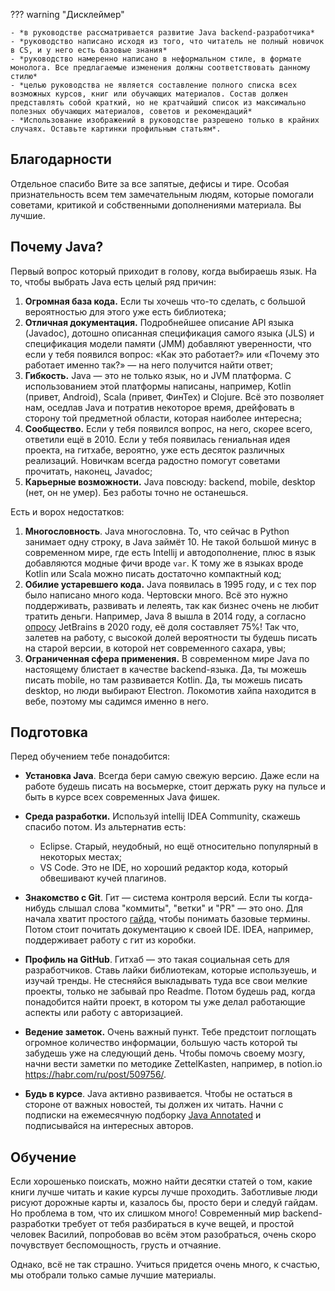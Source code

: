 
??? warning "Дисклеймер"

    - *в руководстве рассматривается развитие Java backend-разработчика*
    - *руководство написано исходя из того, что читатель не полный новичок в CS, и у него есть базовые знания*
    - *руководство намеренно написано в неформальном стиле, в формате монолога. Все предлагаемые изменения должны соответствовать данному стилю*
    - *целью руководства не является составление полного списка всех возможных курсов, книг или обучающих материалов. Состав должен представлять собой краткий, но не кратчайший список из максимально полезных обучающих материалов, советов и рекомендаций*
    - *Использование изображений в руководстве разрешено только в крайних случаях. Оставьте картинки профильным статьям*.

## Благодарности

Отдельное спасибо Вите за все запятые, дефисы и тире.
Особая признательность всем тем замечательным людям, которые помогали советами, критикой и собственными дополнениями материала. Вы лучшие.

## Почему Java?

Первый вопрос который приходит в голову, когда выбираешь язык. На то, чтобы выбрать Java есть целый ряд причин:

1. **Огромная база кода.** Если ты хочешь что-то сделать, с большой вероятностью для этого уже есть библиотека;
2. **Отличная документация.** Подробнейшее описание API языка (Javadoc), дотошно описанная спецификация самого языка (JLS) и спецификация модели памяти (JMM) добавляют уверенности, что если у тебя появился вопрос: «Как это работает?» или «Почему это работает именно так?» — на него получится найти ответ;
3. **Гибкость.** Java — это не только язык, но и JVM платформа. С использованием этой платформы написаны, например, Kotlin (привет, Android), Scala (привет, ФинТех) и Clojure. Всё это позволяет нам, оседлав Java и потратив некоторое время, дрейфовать в сторону той предметной области, которая наиболее интересна;
4. **Сообщество.** Если у тебя появился вопрос, на него, скорее всего, ответили ещё в 2010. Если у тебя появилась гениальная идея проекта, на гитхабе, вероятно, уже есть десяток различных реализаций. Новичкам всегда радостно помогут советами прочитать, наконец, Javadoc;
5. **Карьерные возможности.** Java повсюду: backend, mobile, desktop (нет, он не умер). Без работы точно не останешься.

Есть и ворох недостатков:

1. **Многословность**. Java многословна. То, что сейчас в Python занимает одну строку, в Java займёт 10. Не такой большой минус в современном мире, где есть Intellij и автодополнение, плюс в язык добавляются модные фичи вроде `var`. К тому же в языках вроде Kotlin или Scala можно писать достаточно компактный код;
2. **Обилие устаревшего кода.** Java появилась в 1995 году, и с тех пор было написано много кода. Чертовски много. Всё это нужно поддерживать, развивать и лелеять, так как бизнес очень не любит тратить деньги. Например, Java 8 вышла в 2014 году, а согласно [опросу](https://www.jetbrains.com/ru-ru/lp/devecosystem-2020/java/) JetBrains в 2020 году, её доля составляет 75%! Так что, залетев на работу, с высокой долей вероятности ты будешь писать на старой версии, в которой нет современного сахара, увы;
3. **Ограниченная сфера применения.** В современном мире Java по настоящему блистает в качестве backend-языка. Да, ты можешь писать mobile, но там развивается Kotlin. Да, ты можешь писать desktop, но люди выбирают Electron. Локомотив хайпа находится в вебе, поэтому мы садимся именно в него.

## Подготовка

Перед обучением тебе понадобится:

- **Установка Java**. Всегда бери самую свежую версию. Даже если на работе будешь писать на восьмерке, стоит держать руку на пульсе и быть в курсе всех современных Java фишек. 

- **Среда разработки.** Используй intellij IDEA Community, скажешь спасибо потом. Из альтернатив есть: 
  - Eclipse. Старый, неудобный, но ещё относительно популярный в некоторых местах;
  - VS Code. Это не IDE, но хороший редактор кода, который обвешивают кучей плагинов.
- **Знакомство с Git**. Гит — система контроля версий. Если ты когда-нибудь слышал слова "коммиты", "ветки" и "PR" — это оно. Для начала хватит простого [гайда](https://rogerdudler.github.io/git-guide/index.ru.html), чтобы понимать базовые термины. Потом стоит почитать документацию к своей IDE. IDEA, например, поддерживает работу с гит из коробки.
- **Профиль на GitHub**. Гитхаб — это такая социальная сеть для разработчиков. Ставь лайки библиотекам, которые используешь, и изучай тренды. Не стесняйся выкладывать туда все свои мелкие проекты, только не забывай про Readme. Потом будешь рад, когда понадобится найти проект, в котором ты уже делал работающие аспекты или работу с авторизацией.
- **Ведение заметок.** Очень важный пункт. Тебе предстоит поглощать огромное количество информации, большую часть которой ты забудешь уже на следующий день. Чтобы помочь своему мозгу, начни вести заметки по методике ZettelKasten, например, в notion.io https://habr.com/ru/post/509756/.
- **Будь в курсе**. Java активно развивается. Чтобы не остаться в стороне от важных новостей, ты должен их читать. Начни с подписки на ежемесячную подборку [Java Annotated](https://blog.jetbrains.com/idea/tag/java-annotated/) и подписывайся на интересных авторов.
  

## Обучение

Если хорошенько поискать, можно найти десятки статей о том, какие книги лучше читать и какие курсы лучше проходить. Заботливые люди рисуют дорожные карты и, казалось бы, просто бери и следуй гайдам. Но проблема в том, что их слишком много! Современный мир backend-разработки требует от тебя разбираться в куче вещей, и простой человек Василий, попробовав во всём этом разобраться, очень скоро почувствует беспомощность, грусть и отчаяние. 

Однако, всё не так страшно. Учиться придется очень много, к счастью, мы отобрали только самые лучшие материалы.